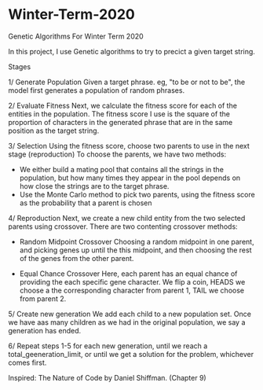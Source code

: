 # Winter-Term-2020
Genetic Algorithms For Winter Term 2020

In this project, I use Genetic algorithms to try to precict a given target string.

Stages

1/ Generate Population
Given a target phrase. eg, "to be or not to be", the model first generates a population of random phrases.

2/ Evaluate Fitness
Next, we calculate the fitness score for each of the entities in the population. 
The fitness score I use is the square of the proportion of characters in the generated phrase that are in the same position as the target string.

3/ Selection
Using the fitness score, choose two parents to use in the next stage (reproduction)
To choose the parents, we have two methods:
  - We either build a mating pool that contains all the strings in the population, but how many times they appear in the pool depends on how close the strings are to the target phrase.
  - Use the Monte Carlo method to pick two parents, using the fitness score as the probability that a parent is chosen
  
 4/ Reproduction
 Next, we create a new child entity from the two selected parents using crossover.
 There are two contenting crossover methods:
  - Random Midpoint Crossover
  Choosing a random midpoint in one parent, and picking genes up until the this midpoint, and then choosing the rest of the genes from the other parent.
  
  - Equal Chance Crossover
  Here, each parent has an equal chance of providing the each specific gene character. We flip a coin, HEADS we choose a the corresponding character from parent 1, TAIL we choose from parent 2.
  
  5/ Create new generation
  We add each child to a new population set. Once we have aas many children as we had in the original population, we say a generation has ended.
  
  6/ Repeat steps 1-5 for each new generation, until we reach a total_geeneration_limit, or until we get a solution for the problem, whichever comes first.


Inspired: The Nature of Code by Daniel Shiffman. (Chapter 9)
